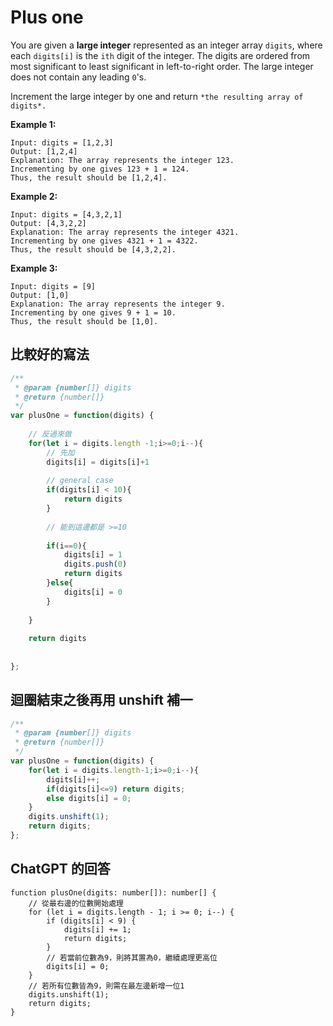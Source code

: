 # Plus one

You are given a **large integer** represented as an integer array `digits`, where each `digits[i]` is the `ith` digit of the integer. The digits are ordered from most significant to least significant in left-to-right order. The large integer does not contain any leading `0`'s.

Increment the large integer by one and return `*the resulting array of digits*.`

**Example 1:**

```
Input: digits = [1,2,3]
Output: [1,2,4]
Explanation: The array represents the integer 123.
Incrementing by one gives 123 + 1 = 124.
Thus, the result should be [1,2,4].

```

**Example 2:**

```
Input: digits = [4,3,2,1]
Output: [4,3,2,2]
Explanation: The array represents the integer 4321.
Incrementing by one gives 4321 + 1 = 4322.
Thus, the result should be [4,3,2,2].

```

**Example 3:**

```
Input: digits = [9]
Output: [1,0]
Explanation: The array represents the integer 9.
Incrementing by one gives 9 + 1 = 10.
Thus, the result should be [1,0].

```

## 比較好的寫法

```jsx
/**
 * @param {number[]} digits
 * @return {number[]}
 */
var plusOne = function(digits) {
    
    // 反過來做
    for(let i = digits.length -1;i>=0;i--){
        // 先加
        digits[i] = digits[i]+1
        
        // general case
        if(digits[i] < 10){  
            return digits
        }
        
        // 能到這邊都是 >=10
    
        if(i==0){
            digits[i] = 1
            digits.push(0) 
            return digits    
        }else{
            digits[i] = 0
        }
        
    }
    
    return digits
    
    
};
```

## 迴圈結束之後再用 unshift 補一

```jsx
/**
 * @param {number[]} digits
 * @return {number[]}
 */
var plusOne = function(digits) {
    for(let i = digits.length-1;i>=0;i--){
        digits[i]++;
        if(digits[i]<=9) return digits;
        else digits[i] = 0;
    }
    digits.unshift(1);
    return digits;
};
```

## ChatGPT 的回答

```tsx
function plusOne(digits: number[]): number[] {
    // 從最右邊的位數開始處理
    for (let i = digits.length - 1; i >= 0; i--) {
        if (digits[i] < 9) {
            digits[i] += 1;
            return digits;
        } 
        // 若當前位數為9，則將其置為0，繼續處理更高位
        digits[i] = 0;
    }
    // 若所有位數皆為9，則需在最左邊新增一位1
    digits.unshift(1);
    return digits;
}
```